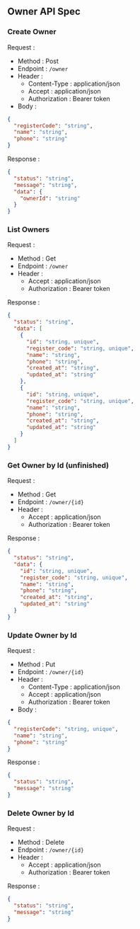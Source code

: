 ## Owner API Spec

### Create Owner

Request :

- Method : Post
- Endpoint : `/owner`
- Header :
  - Content-Type : application/json
  - Accept : application/json
  - Authorization : Bearer token
- Body :

```json
{
  "registerCode": "string",
  "name": "string",
  "phone": "string"
}
```

Response :

```json
{
  "status": "string",
  "message": "string",
  "data": {
    "ownerId": "string"
  }
}
```

### List Owners

Request :

- Method : Get
- Endpoint : `/owner`
- Header :
  - Accept : application/json
  - Authorization : Bearer token

Response :

```json
{
  "status": "string",
  "data": [
    {
      "id": "string, unique",
      "register_code": "string, unique",
      "name": "string",
      "phone": "string",
      "created_at": "string",
      "updated_at": "string"
    },
    {
      "id": "string, unique",
      "register_code": "string, unique",
      "name": "string",
      "phone": "string",
      "created_at": "string",
      "updated_at": "string"
    }
  ]
}
```

### Get Owner by Id (unfinished)

Request :

- Method : Get
- Endpoint : `/owner/{id}`
- Header :
  - Accept : application/json
  - Authorization : Bearer token

Response :

```json
{
  "status": "string",
  "data": {
    "id": "string, unique",
    "register_code": "string, unique",
    "name": "string",
    "phone": "string",
    "created_at": "string",
    "updated_at": "string"
  }
}
```

### Update Owner by Id

Request :

- Method : Put
- Endpoint : `/owner/{id}`
- Header :
  - Content-Type : application/json
  - Accept : application/json
  - Authorization : Bearer token
- Body :

```json
{
  "registerCode": "string, unique",
  "name": "string",
  "phone": "string"
}
```

Response :

```json
{
  "status": "string",
  "message": "string"
}
```

### Delete Owner by Id

Request :

- Method : Delete
- Endpoint : `/owner/{id}`
- Header :
  - Accept : application/json
  - Authorization : Bearer token

Response :

```json
{
  "status": "string",
  "message": "string"
}
```
